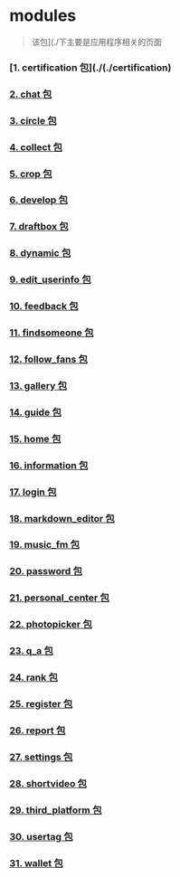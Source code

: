 # modules
> 该包](./下主要是应用程序相关的页面

### [1. certification 包](./(./certification)

### [2. chat 包](./chat)

### [3. circle 包](./circle)

### [4. collect 包](./collect)

### [5. crop 包](./crop)

### [6. develop 包](./develop)

### [7. draftbox 包](./draftbox)

### [8. dynamic 包](./dynamic)

### [9. edit_userinfo 包](./edit_userinfo)

### [10. feedback 包](./feedback)

### [11. findsomeone 包](./findsomeone)

### [12. follow_fans 包](./follow_fans)

### [13. gallery 包](./gallery)

### [14. guide 包](./guide)

### [15. home 包](./home)

### [16. information 包](./information)

### [17. login 包](./login)

### [18. markdown_editor 包](./markdown_editor)

### [19. music_fm 包](./music_fm)

### [20. password 包](./password)

### [21. personal_center 包](./personal_center)

### [22. photopicker 包](./photopicker)

### [23. q_a 包](./q_a)

### [24. rank 包](./rank)

### [25. register 包](./register)

### [26. report 包](./report)

### [27. settings 包](./settings)

### [28. shortvideo 包](./shortvideo)

### [29. third_platform 包](./third_platform)

### [30. usertag 包](./usertag)

### [31. wallet 包](./wallet)